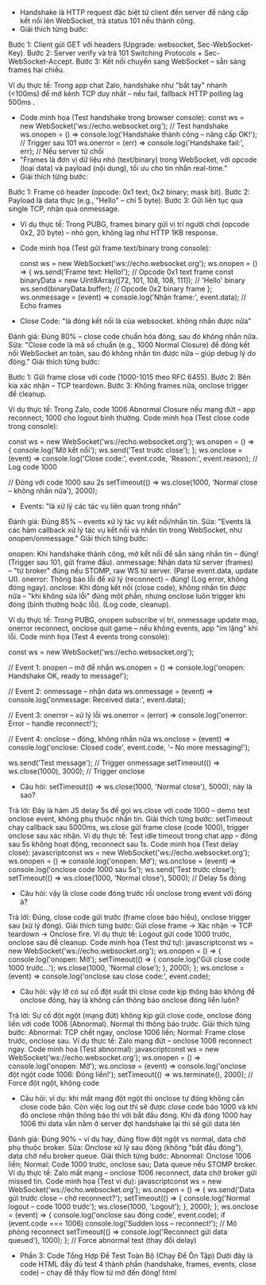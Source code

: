 - Handshake là HTTP request đặc biệt từ client đến server để nâng cấp kết nối lên WebSocket, trả status 101 nếu thành
  công.
- Giải thích từng bước:

Bước 1: Client gửi GET với headers (Upgrade: websocket, Sec-WebSocket-Key).
Bước 2: Server verify và trả 101 Switching Protocols + Sec-WebSocket-Accept.
Bước 3: Kết nối chuyển sang WebSocket – sẵn sàng frames hai chiều.

Ví dụ thực tế: Trong app chat Zalo, handshake như "bắt tay" nhanh (<100ms) để mở kênh TCP duy nhất – nếu fail, fallback
HTTP polling lag 500ms .

- Code minh họa (Test handshake trong browser console):
  const ws = new WebSocket('ws://echo.websocket.org'); // Test handshake
  ws.onopen = () => console.log('Handshake thành công – nâng cấp OK!'); // Trigger sau 101
  ws.onerror = (err) => console.log('Handshake fail:', err); // Nếu server từ chối
- "Frames là đơn vị dữ liệu nhỏ (text/binary) trong WebSocket, với opcode (loại data) và payload (nội dung), tối ưu cho
  tin nhắn real-time."
- Giải thích từng bước:

Bước 1: Frame có header (opcode: 0x1 text, 0x2 binary; mask bit).
Bước 2: Payload là data thực (e.g., "Hello" – chỉ 5 byte).
Bước 3: Gửi liên tục qua single TCP, nhận qua onmessage.

- Ví dụ thực tế: Trong PUBG, frames binary gửi vị trí người chơi (opcode 0x2, 20 byte) – nhỏ gọn, không lag như HTTP 1KB
  response.
- Code minh họa (Test gửi frame text/binary trong console):

  const ws = new WebSocket('ws://echo.websocket.org');
  ws.onopen = () => {
  ws.send('Frame text: Hello!'); // Opcode 0x1 text frame
  const binaryData = new Uint8Array([72, 101, 108, 108, 111]); // 'Hello' binary
  ws.send(binaryData.buffer); // Opcode 0x2 binary frame
  };
  ws.onmessage = (event) => console.log('Nhận frame:', event.data); // Echo frames

- Close Code: "là đóng kết nối là của websocket. không nhắn được nữa"

Đánh giá: Đúng 80% – close code chuẩn hóa đóng, sau đó không nhắn nữa.
Sửa: "Close code là mã số chuẩn (e.g., 1000 Normal Closure) để đóng kết nối WebSocket an toàn, sau đó không nhắn tin
được nữa – giúp debug lý do đóng."
Giải thích từng bước:

Bước 1: Gửi frame close với code (1000-1015 theo RFC 6455).
Bước 2: Bên kia xác nhận – TCP teardown.
Bước 3: Không frames nữa, onclose trigger để cleanup.

Ví dụ thực tế: Trong Zalo, code 1006 Abnormal Closure nếu mạng đứt – app reconnect; 1000 cho logout bình thường.
Code minh họa (Test close code trong console):

const ws = new WebSocket('ws://echo.websocket.org');
ws.onopen = () => {
console.log('Mở kết nối');
ws.send('Test trước close');
};
ws.onclose = (event) => console.log('Close code:', event.code, 'Reason:', event.reason); // Log code 1000

// Đóng với code 1000 sau 2s
setTimeout(() => ws.close(1000, 'Normal close – không nhắn nữa'), 2000);

- Events: "là xử lý các tác vụ liên quan trong nhắn"

Đánh giá: Đúng 85% – events xử lý tác vụ kết nối/nhắn tin.
Sửa: "Events là các hàm callback xử lý tác vụ kết nối và nhắn tin trong WebSocket, như onopen/onmessage."
Giải thích từng bước:

onopen: Khi handshake thành công, mở kết nối để sẵn sàng nhắn tin – đúng! (Trigger sau 101, gửi frame đầu).
onmessage: Nhận data từ server (frames) – "từ broker" đúng nếu STOMP, raw WS từ server. (Parse event.data, update UI).
onerror: Thông báo lỗi để xử lý (reconnect) – đúng! (Log error, không đóng ngay).
onclose: Khi đóng kết nối (close code), không nhắn tin được nữa – "khi không sửa lỗi" đúng một phần, nhưng onclose luôn
trigger khi đóng (bình thường hoặc lỗi). (Log code, cleanup).

Ví dụ thực tế: Trong PUBG, onopen subscribe vị trí, onmessage update map, onerror reconnect, onclose quit game – nếu
không events, app "im lặng" khi lỗi.
Code minh họa (Test 4 events trong console):

const ws = new WebSocket('ws://echo.websocket.org');

// Event 1: onopen – mở để nhắn
ws.onopen = () => console.log('onopen: Handshake OK, ready to message!');

// Event 2: onmessage – nhận data
ws.onmessage = (event) => console.log('onmessage: Received data:', event.data);

// Event 3: onerror – xử lý lỗi
ws.onerror = (error) => console.log('onerror: Error – handle reconnect!');

// Event 4: onclose – đóng, không nhắn nữa
ws.onclose = (event) => console.log('onclose: Closed code', event.code, '– No more messaging!');

ws.send('Test message');  // Trigger onmessage
setTimeout(() => ws.close(1000), 3000);  // Trigger onclose

- Câu hỏi: setTimeout(() => ws.close(1000, 'Normal close'), 5000); này là sao?

Trả lời: Đây là hàm JS delay 5s để gọi ws.close với code 1000 – demo test onclose event, không phụ thuộc nhắn tin.
Giải thích từng bước: setTimeout chạy callback sau 5000ms, ws.close gửi frame close (code 1000), trigger onclose sau xác nhận.
Ví dụ thực tế: Test idle timeout trong chat app – đóng sau 5s không hoạt động, reconnect sau 1s.
Code minh họa (Test delay close):
javascriptconst ws = new WebSocket('ws://echo.websocket.org');
ws.onopen = () => console.log('onopen: Mở');
ws.onclose = (event) => console.log('onclose code 1000 sau 5s');
ws.send('Test trước close');
setTimeout(() => ws.close(1000, 'Normal close'), 5000);  // Delay 5s đóng

- Câu hỏi: vậy là close code đóng trước rồi onclose trong event với đóng à?

Trả lời: Đúng, close code gửi trước (frame close báo hiệu), onclose trigger sau (xử lý đóng).
Giải thích từng bước: Gửi close frame → Xác nhận → TCP teardown → Onclose fire.
Ví dụ thực tế: Logout gửi code 1000 trước, onclose sau để cleanup.
Code minh họa (Test thứ tự):
javascriptconst ws = new WebSocket('ws://echo.websocket.org');
ws.onopen = () => {
console.log('onopen: Mở');
setTimeout(() => {
console.log('Gửi close code 1000 trước...');
ws.close(1000, 'Normal close');
}, 2000); };
ws.onclose = (event) => console.log('onclose sau close code:', event.code);

- Câu hỏi: vậy lỡ có sự cố đột xuất thì close code kịp thông báo không để onclose đóng, hay là không cần thông báo onclose đóng liền luôn?

Trả lời: Sự cố đột ngột (mạng đứt) không kịp gửi close code, onclose đóng liền với code 1006 (Abnormal). Normal thì thông báo trước.
Giải thích từng bước: Abnormal: TCP chết ngay, onclose 1006 liền; Normal: Frame close trước, onclose sau.
Ví dụ thực tế: Zalo mạng đứt – onclose 1006 reconnect ngay.
Code minh họa (Test abnormal):
javascriptconst ws = new WebSocket('ws://echo.websocket.org');
ws.onopen = () => console.log('onopen: Mở');
ws.onclose = (event) => console.log('onclose đột ngột code 1006: Đóng liền!');
setTimeout(() => ws.terminate(), 2000);  // Force đột ngột, không code

- Câu hỏi: ví dụ: khi mất mạng đột ngột thì onclose tự đóng không cần close code báo. Còn việc log out thì sẽ được close code báo 1000 và khi đó onclose nhận thông báo thì với bắt đầu đóng. Khi đã đóng 1000 hay 1006 thì data vẫn nằm ở server đợi handshake lại thì sẽ gửi data lên

Đánh giá: Đúng 90% – ví dụ hay, đúng flow đột ngột vs normal, data chờ phụ thuộc broker.
Sửa: Onclose xử lý sau đóng (không "bắt đầu đóng"), data chờ nếu broker queue.
Giải thích từng bước: Abnormal: Onclose 1006 liền; Normal: Code 1000 trước, onclose sau; Data queue nếu STOMP broker.
Ví dụ thực tế: Zalo mất mạng – onclose 1006 reconnect, data chờ broker gửi missed tin.
Code minh họa (Test ví dụ):
javascriptconst ws = new WebSocket('ws://echo.websocket.org');
ws.onopen = () => {
ws.send('Data gửi trước close – chờ reconnect?');
setTimeout(() => {
console.log('Normal logout – code 1000 trước');
ws.close(1000, 'Logout');
}, 2000);
};
ws.onclose = (event) => {
console.log('onclose sau đóng code', event.code);
if (event.code === 1006) console.log('Sudden loss – reconnect!');
// Mô phỏng reconnect
setTimeout(() => console.log('Reconnect gửi data queued'), 1000);
};
// Force abnormal test (thay đổi delay)

- Phần 3: Code Tổng Hợp Để Test Toàn Bộ (Chạy Để Ôn Tập)
  Dưới đây là code HTML đầy đủ test 4 thành phần (handshake, frames, events, close code) – chạy để thấy flow từ mở đến đóng!
  html<!DOCTYPE html>
<html>
<body>
    <p id="log"></p>
    <script>
        const ws = new WebSocket('ws://echo.websocket.org');  // Thành phần 1: Handshake

        // Thành phần 4: Events
        ws.onopen = (event) => {  // Event 1: Sau handshake thành công
            document.getElementById('log').innerText += 'onopen: Handshake OK, mở kết nối!\n';
            ws.send('Frame text: Hello!');  // Thành phần 2: Gửi frame
        };

        ws.onmessage = (event) => {  // Event 2: Nhận frame
            document.getElementById('log').innerText += 'onmessage: Nhận frame: ' + event.data + '\n';
        };

        ws.onerror = (error) => {  // Event 3: Xử lý lỗi
            document.getElementById('log').innerText += 'onerror: Lỗi – xử lý reconnect!\n';
        };

        ws.onclose = (event) => {  // Event 4: Đóng (sau close code)
            document.getElementById('log').innerText += 'onclose: Code ' + event.code + ' – Đóng kết nối!\n';
        };

        // Thành phần 3: Test close code sau 5s
        setTimeout(() => ws.close(1000, 'Normal close'), 5000);
    </script>
</body>
</html>